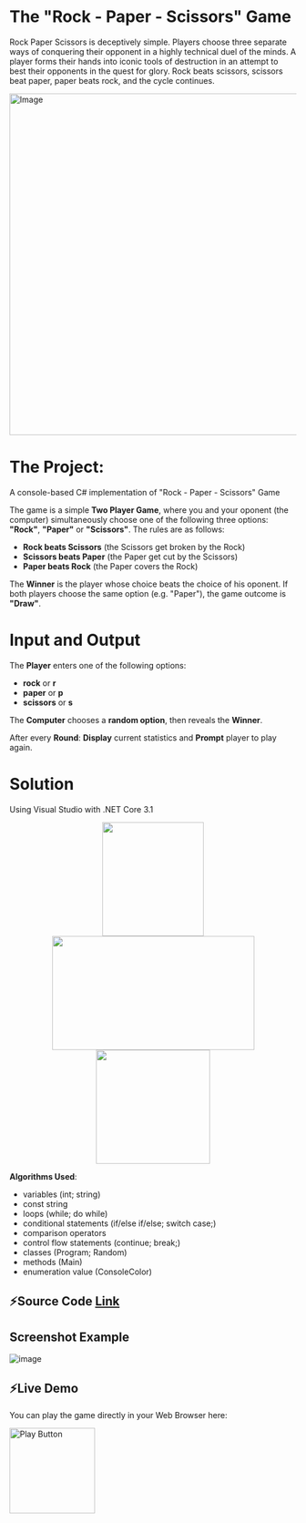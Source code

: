 # The "Rock - Paper - Scissors" Game

Rock Paper Scissors is deceptively simple. Players choose three separate ways of conquering their opponent in a highly technical duel of the minds. A player forms their hands into iconic tools of destruction in an attempt to best their opponents in the quest for glory. Rock beats scissors, scissors beat paper, paper beats rock, and the cycle continues.

<img alt="Image" width="600px" src="https://www.science.org/do/10.1126/science.aac4663/abs/sn-rockpaper.jpg" />

# The Project:
A console-based C# implementation of "Rock - Paper - Scissors" Game

The game is a simple **Two Player Game**, where you and your oponent (the computer) simultaneously choose one of the following three options: **"Rock"**, **"Paper"** or **"Scissors"**. The rules are as follows:

  * **Rock beats Scissors** (the Scissors get broken by the Rock)
  * **Scissors beats Paper** (the Paper get cut by the Scissors)
  * **Paper beats Rock** (the Paper covers the Rock)

The **Winner** is the player whose choice beats the choice of his oponent. If both players choose the same option (e.g. "Paper"), the game outcome is **"Draw"**.

# Input and Output
The **Player** enters one of the following options:
  * **rock** or **r**
  * **paper** or **p**
  * **scissors** or **s**

The **Computer** chooses a **random option**, then reveals the **Winner**.

After every **Round**: **Display** current statistics and **Prompt** player to play again.

# Solution

Using Visual Studio with .NET Core 3.1 

<p align="center"> <img src="https://seeklogo.com/images/C/c-sharp-c-logo-02F17714BA-seeklogo.com.png" width="178" height="200"> <img src="https://1000logos.net/wp-content/uploads/2023/04/Visual-Studio-logo.png" width="355" height="200"> <img src="https://upload.wikimedia.org/wikipedia/commons/e/ee/.NET_Core_Logo.svg" width="200" height="200"> <p>

**Algorithms Used**:
  * variables (int; string)
  * const string
  * loops (while; do while)
  * conditional statements (if/else if/else; switch case;)
  * comparison operators
  * control flow statements (continue; break;)
  * classes (Program; Random)
  * methods (Main)
  * enumeration value (ConsoleColor)

## ⚡Source Code <a href="https://github.com/Peshote/Rock-Paper-Scissors-Game/blob/main/Project-Rock-Paper-Scissors/Rock-Paper-Scissors.cs"> Link </a>

## Screenshot Example

![image](https://github.com/Peshote/Rock-Paper-Scissors-Game/assets/124620028/b0a69e95-6ca6-4b42-a26c-6540e7bc1771)


## ⚡Live Demo

You can play the game directly in your Web Browser here:

<a href="https://replit.com/@Peshote/The-Rock-Paper-Scissors-Game#Main.cs" rel="Run"><img alt="Play Button" width="150px" src="https://user-images.githubusercontent.com/124620028/257953242-0f9cadaa-da43-430f-88cf-415f37b88ba4.png" />
